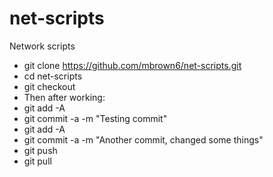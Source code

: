 # net-scripts
Network scripts
- git clone https://github.com/mbrown6/net-scripts.git 
- cd net-scripts
- git checkout
- Then after working:
- git add -A
- git commit -a -m "Testing commit"
- git add -A
- git commit -a -m "Another commit, changed some things"
- git push
- git pull

